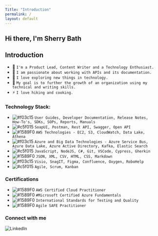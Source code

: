 ```yaml
---
Title: "Introduction"
permalink: /
layout: default
---
```


## Hi there, I'm Sherry Bath <div align = 'right'>

## Introduction

- 🌱 `I'm a Product Lead, Content Writer and a Technology Enthusiast.`
- 🎯 `I am passionate about working with APIs and its documentation.`
- 🥅 `I love exploring new things in technology.`
- 📕 `My goal is to further the growth of an organization using my technical and writing skills.`
- ⚡ `I love hiking and cooking.`

### Technology Stack:

- ![#f03c15](https://via.placeholder.com/15/f03c15/f03c15.png) `User Guides, Developer Documentation, Release Notes, How-To's, SDKs, SOPs, Reports, Manuals`
- ![#c5f015](https://via.placeholder.com/15/c5f015/c5f015.png) `SoapUI, Postman, Rest API, Swagger, Open API`
- ![#1589F0](https://via.placeholder.com/15/1589F0/1589F0.png) `AWS Technologies - EC2, S3, CloudWatch, Data Lake, Athena`
- ![#f03c15](https://via.placeholder.com/15/f03c15/f03c15.png) `Azure and Big Data Technologies - Azure Service Bus, Azure Data Lake, Azure Active Directory, Kafka, Elastic Search`
- ![#c5f015](https://via.placeholder.com/15/c5f015/c5f015.png) `JavaScript, NodeJS, C#, Git, VSCode, Cypress, Gherkin`
- ![#1589F0](https://via.placeholder.com/15/1589F0/1589F0.png) `JSON, XML, CSV, HTML, CSS, Markdown`
- ![#f03c15](https://via.placeholder.com/15/f03c15/f03c15.png) `Visio, SnagIT, Figma, Confluence, Oxygen, RoboHelp`
- ![#c5f015](https://via.placeholder.com/15/c5f015/c5f015.png) `Agile, Scrum, Kanban`

### Certifications

- ![#1589F0](https://www.iconsdb.com/icons/download/color/1589F0/circle-16.png) `AWS Certified Cloud Practitioner`
- ![#1589F0](https://www.iconsdb.com/icons/download/color/1589F0/circle-16.png) `#Microsoft Certified Azure Fundamentals `
- ![#1589F0](https://www.iconsdb.com/icons/download/color/1589F0/circle-16.png) `International Standards for Testing and Quality`
- ![#1589F0](https://www.iconsdb.com/icons/download/color/1589F0/circle-16.png) `Agile SAFE Practitioner`

### Connect with me

[<img align="left" alt="LinkedIn" src="https://img.shields.io/badge/linkedin-%230077B5.svg?&style=for-the-badge&logo=linkedin&logoColor=white" />][linkedin]

<br />
<br />

[linkedin]: https://www.linkedin.com/in/sherrybath/
